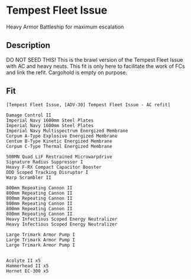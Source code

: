 # Tempest Fleet Issue

Heavy Armor Battleship for maximum escalation

## Description

DO NOT SEED THIS! This is the brawl version of the Tempest Fleet Issue with AC and heavy neuts.
This fit is only here to facilitate the work of FCs and link the refit. Cargohold is empty on
purpose.

## Fit

```
[Tempest Fleet Issue, [ADV-30] Tempest Fleet Issue - AC refit]

Damage Control II
Imperial Navy 1600mm Steel Plates
Imperial Navy 1600mm Steel Plates
Imperial Navy Multispectrum Energized Membrane
Corpum A-Type Explosive Energized Membrane
Centum B-Type Kinetic Energized Membrane
Corpum C-Type Thermal Energized Membrane

500MN Quad LiF Restrained Microwarpdrive
Signature Radius Suppressor I
Heavy F-RX Compact Capacitor Booster
DDO Scoped Tracking Disruptor I
Warp Scrambler II

800mm Repeating Cannon II
800mm Repeating Cannon II
800mm Repeating Cannon II
800mm Repeating Cannon II
800mm Repeating Cannon II
800mm Repeating Cannon II
Heavy Infectious Scoped Energy Neutralizer
Heavy Infectious Scoped Energy Neutralizer

Large Trimark Armor Pump I
Large Trimark Armor Pump I
Large Trimark Armor Pump I


Acolyte II x5
Hammerhead II x5
Hornet EC-300 x5
```
